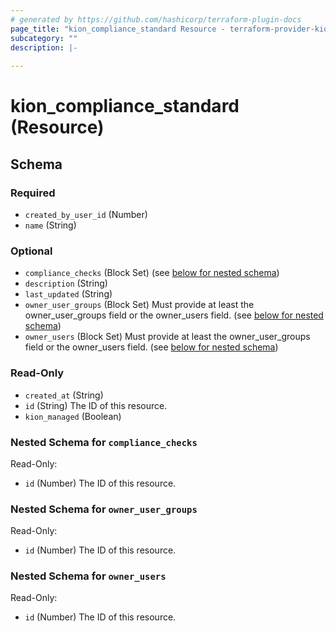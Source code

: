 ```yaml
---
# generated by https://github.com/hashicorp/terraform-plugin-docs
page_title: "kion_compliance_standard Resource - terraform-provider-kion"
subcategory: ""
description: |-
  
---
```


# kion_compliance_standard (Resource)





<!-- schema generated by tfplugindocs -->
## Schema

### Required

- `created_by_user_id` (Number)
- `name` (String)

### Optional

- `compliance_checks` (Block Set) (see [below for nested schema](#nestedblock--compliance_checks))
- `description` (String)
- `last_updated` (String)
- `owner_user_groups` (Block Set) Must provide at least the owner_user_groups field or the owner_users field. (see [below for nested schema](#nestedblock--owner_user_groups))
- `owner_users` (Block Set) Must provide at least the owner_user_groups field or the owner_users field. (see [below for nested schema](#nestedblock--owner_users))

### Read-Only

- `created_at` (String)
- `id` (String) The ID of this resource.
- `kion_managed` (Boolean)

<a id="nestedblock--compliance_checks"></a>
### Nested Schema for `compliance_checks`

Read-Only:

- `id` (Number) The ID of this resource.


<a id="nestedblock--owner_user_groups"></a>
### Nested Schema for `owner_user_groups`

Read-Only:

- `id` (Number) The ID of this resource.


<a id="nestedblock--owner_users"></a>
### Nested Schema for `owner_users`

Read-Only:

- `id` (Number) The ID of this resource.
